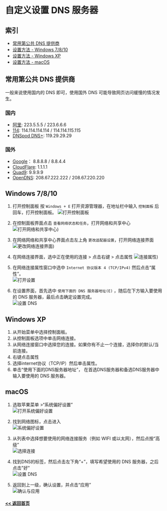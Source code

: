 # 自定义设置 DNS 服务器

## 索引
- [常用第公共 DNS 提供商](#常用第公共-dns-提供商)
- [设置方法 - Windows 7/8/10](#windows-7810)
- [设置方法 - Windows XP](#windows-xp)
- [设置方法 - macOS](#macos)

## 常用第公共 DNS 提供商
一般来说使用国内的 DNS 即可，使用国外 DNS 可能导致网页访问缓慢的情况发生。

### 国内
- [阿里](http://www.alidns.com/): 223.5.5.5 / 223.6.6.6
- [114](https://www.114dns.com/): 114.114.114.114 / 114.114.115.115
- [DNSpod DNS+](https://www.dnspod.cn/Products/Public.DNS): 119.29.29.29  

### 国外
- [Google](https://developers.google.com/speed/public-dns/docs/using)： 8.8.8.8 / 8.8.4.4
- [CloudFlare](https://1.1.1.1/): 1.1.1.1
- [Quad9](https://www.quad9.net/): 9.9.9.9
- [OpenDNS](https://www.opendns.com/): 208.67.222.222 / 208.67.220.220

## Windows 7/8/10
1. 打开控制面板
按 `Windows + E` 打开资源管理器，在地址栏中输入 `控制面板` 后回车，打开控制面板。
![打开控制面板](/img/dns1.png)

2. 在控制面板界面点击 `查看网络状态和任务`，打开网络和共享中心  
![打开网络和共享中心](/img/dns2.png))  

3. 在网络网络和共享中心界面点击左上角 `更改适配器设置`，打开网络连接界面  
![更改网络连接界面](/img/dns3.png))

4. 在网络连接界面，选中正在使用的连接 > 点击右键 > 点击属性
![连接属性](/img/dns4.png))

5. 在网络连接属性窗口中选中 `Internet 协议版本 4 (TCP/IPv4)` 然后点击“属性”。  
![打开设置](/img/dns5.png)

6. 在设置界面，首先选中 `使用下面的 DNS 服务器地址(E)` ，随后在下方输入要使用的 DNS 服务器，最后点击确定设置完成。  
![设置 DNS](/img/dns6.png)

## Windows XP  
1. 从开始菜单中选择控制面板。  
2. 从控制面板选项中单击网络连接。  
3. 从网络连接窗口中选择您的连接。如果你有不止一个连接，选择你的默认/当前连接。  
4. 右键点击属性  
5. 选择internet协议（TCP/IP）然后单击属性。    
6. 单击“使用下面的DNS服务器地址”， 在首选DNS服务器和备选DNS服务器中输入要使用的 DNS 服务器。  

## macOS
1. 选取苹果菜单 >“系统偏好设置”    
![打开系统偏好设置](/img/dns7.png)

2. 找到网络图标，点击进入  
![系统偏好设置](/img/dns8.png)

3. 从列表中选择想要使用的网络连接服务（例如 WIFI 或以太网），然后点按“高级”  
![选择连接](/img/dns9.png)

4. 找到DNS的标签，然后点击左下角“+”，填写希望使用的 DNS 服务器，之后点击"好"  
![设置 DNS](/img/dns10.png)

5. 返回到上一级，确认设置，并点击“应用”  
![确认与应用](/img/dns11.png)


#### [<< 返回首页](https://shadowsockshelp.github.io/Shadowsocks/)
